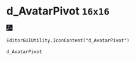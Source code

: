 # d_AvatarPivot `16x16`
<img src="/img/d_AvatarPivot.png" width=16 height=16>

``` CSharp
EditorGUIUtility.IconContent("d_AvatarPivot")
```
```
d_AvatarPivot
```
